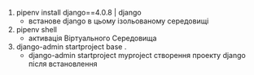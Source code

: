 1. pipenv install django==4.0.8 | django
   - встанове django в цьому ізольованому середовищі
2. pipenv shell
   - активація Віртуального Середовища
3. django-admin startproject base .
   - django-admin startproject myproject створення проекту django після встановлення 